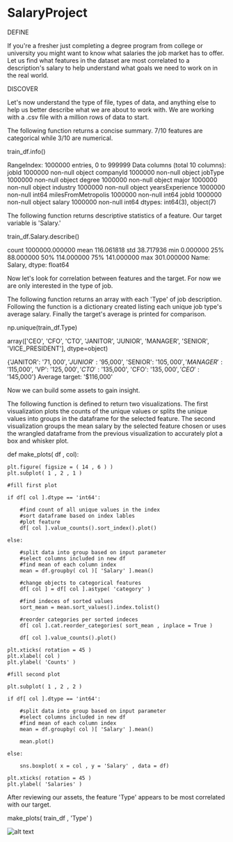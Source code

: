# SalaryProject

DEFINE

If you're a fresher just completing a degree program from college or university you might want to know what salaries the job market has to offer. Let us find what features in the dataset are most correlated to a description's salary to help understand what goals we need to work on in the real world.

DISCOVER

Let's now understand the type of file, types of data, and anything else to help us better describe what we are about to work with. We are working with a .csv file with a million rows of data to start.


The following function returns a concise summary. 7/10 features are categorical while 3/10 are numerical.

train_df.info()

RangeIndex: 1000000 entries, 0 to 999999
Data columns (total 10 columns):
jobId                  1000000 non-null object
companyId              1000000 non-null object
jobType                1000000 non-null object
degree                 1000000 non-null object
major                  1000000 non-null object
industry               1000000 non-null object
yearsExperience        1000000 non-null int64
milesFromMetropolis    1000000 non-null int64
jobId                  1000000 non-null object
salary                 1000000 non-null int64
dtypes: int64(3), object(7)


The following function returns descriptive statistics of a feature. Our target variable is 'Salary.'

train_df.Salary.describe()

count    1000000.000000
mean         116.061818
std           38.717936
min            0.000000
25%           88.000000
50%          114.000000
75%          141.000000
max          301.000000
Name: Salary, dtype: float64


Now let's look for correlation between features and the target. For now we are only interested in the type of job.


The following function returns an array with each 'Type' of job description. Following the function is a dictionary created listing each unique job type's average salary. Finally the target's average is printed for comparison.

np.unique(train_df.Type)

array(['CEO', 'CFO', 'CTO', 'JANITOR', 'JUNIOR', 'MANAGER', 'SENIOR',
       'VICE_PRESIDENT'], dtype=object)

{'JANITOR': '$71,000', 'JUNIOR': '$95,000', 'SENIOR': '$105,000', 'MANAGER': '$115,000', 'VP': '$125,000', 'CTO': '$135,000', 'CFO': '$135,000', 'CEO': '$145,000'}
Average target: '$116,000'


Now we can build some assets to gain insight.


The following function is defined to return two visualizations. The first visualization plots the counts of the unique values or splits the unique values into groups in the dataframe for the selected feature. The second visualization groups the mean salary by the selected feature chosen or uses the wrangled dataframe from the previous visualization to accurately plot a box and whisker plot.

def make_plots( df , col):
    
    plt.figure( figsize = ( 14 , 6 ) )
    plt.subplot( 1 , 2 , 1 )
    
    #fill first plot
    
    if df[ col ].dtype == 'int64':
        
        #find count of all unique values in the index
        #sort dataframe based on index lables
        #plot feature
        df[ col ].value_counts().sort_index().plot()
        
    else:
        
        #split data into group based on input parameter
        #select columns included in new df
        #find mean of each column index
        mean = df.groupby( col )[ 'Salary' ].mean()
        
        #change objects to categorical features
        df[ col ] = df[ col ].astype( 'category' )
        
        #find indeces of sorted values
        sort_mean = mean.sort_values().index.tolist()
        
        #reorder categories per sorted indeces
        df[ col ].cat.reorder_categories( sort_mean , inplace = True )
        
        df[ col ].value_counts().plot()
        
    plt.xticks( rotation = 45 )
    plt.xlabel( col )
    plt.ylabel( 'Counts' )
    
    #fill second plot 
    
    plt.subplot( 1 , 2 , 2 )
    
    if df[ col ].dtype == 'int64':
        
        #split data into group based on input parameter
        #select columns included in new df
        #find mean of each column index
        mean = df.groupby( col )[ 'Salary' ].mean()
        
        mean.plot()
    
    else:
        
        sns.boxplot( x = col , y = 'Salary' , data = df)
        
    plt.xticks( rotation = 45 )
    plt.ylabel( 'Salaries' )


After reviewing our assets, the feature 'Type' appears to be most correlated with our target.

make_plots( train_df , 'Type' )


![alt text](http://localhost:8892/view/DSDJ/SalaryProject/Untitled%20Folder/Type.png)
